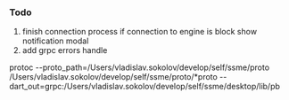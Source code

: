 ### Todo

1. finish connection process if connection to engine is block show notification modal
2. add grpc errors handle


protoc --proto_path=/Users/vladislav.sokolov/develop/self/ssme/proto /Users/vladislav.sokolov/develop/self/ssme/proto/*proto   --dart_out=grpc:/Users/vladislav.sokolov/develop/self/ssme/desktop/lib/pb

